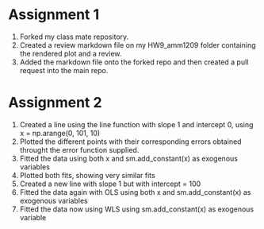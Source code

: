 # Assignment 1

1. Forked my class mate repository.
2. Created a review markdown file on my HW9_amm1209 folder containing the rendered plot and a review.
3. Added the markdown file onto the forked repo and then created a pull request into the main repo.

# Assignment 2

1. Created a line using the line function with slope 1 and intercept 0, using x = np.arange(0, 101, 10)
2. Plotted the different points with their corresponding errors obtained throught the error function supplied.
3. Fitted the data using both x and sm.add_constant(x) as exogenous variables
4. Plotted both fits, showing very similar fits
5. Created a new line with slope 1 but with intercept = 100
6. Fitted the data again with OLS using both x and sm.add_constant(x) as exogenous variables
7. Fitted the data now using WLS using sm.add_constant(x) as exogenous variable
